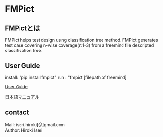 # FMPict

## FMPictとは

FMPict helps test design using classification tree method.
FMPict generates test case covering n-wise coverage(n:1-3) from a freemind file descripted classification tree.

## User Guide

install: "pip install fmpict"
run : "fmpict [filepath of freemind]


[User Guide](https://github.com/hiro-iseri/fmpict/blob/master/doc/user_guide.md)

[日本語マニュアル](https://github.com/hiro-iseri/fmpict/blob/master/doc/manual.md)

## contact 

Mail: iseri.hiroki[＠]gmail.com  
Author: Hiroki Iseri

